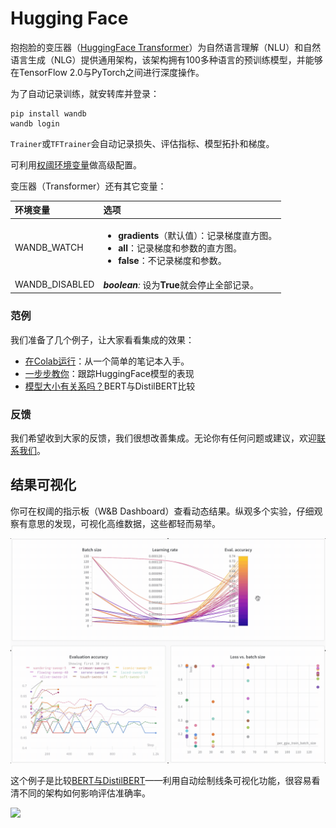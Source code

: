 # Hugging Face

 抱抱脸的变压器（[HuggingFace Transformer](https://huggingface.co/transformers/)）为自然语言理解（NLU）和自然语言生成（NLG）提供通用架构，该架构拥有100多种语言的预训练模型，并能够在TensorFlow 2.0与PyTorch之间进行深度操作。

为了自动记录训练，就安转库并登录：

```text
pip install wandb
wandb login
```

 `Trainer`或`TFTrainer`会自动记录损失、评估指标、模型拓扑和梯度。

可利用[权阈环境变量](https://docs.wandb.com/library/environment-variables)做高级配置。

变压器（Transformer）还有其它变量：

<table>
  <thead>
    <tr>
      <th style="text-align:left">&#x73AF;&#x5883;&#x53D8;&#x91CF;</th>
      <th style="text-align:left">&#x9009;&#x9879;</th>
    </tr>
  </thead>
  <tbody>
    <tr>
      <td style="text-align:left">WANDB_WATCH</td>
      <td style="text-align:left">
        <ul>
          <li><b>gradients</b>&#xFF08;&#x9ED8;&#x8BA4;&#x503C;&#xFF09;&#xFF1A;&#x8BB0;&#x5F55;&#x68AF;&#x5EA6;&#x76F4;&#x65B9;&#x56FE;&#x3002;</li>
          <li><b>all</b>&#xFF1A;&#x8BB0;&#x5F55;&#x68AF;&#x5EA6;&#x548C;&#x53C2;&#x6570;&#x7684;&#x76F4;&#x65B9;&#x56FE;&#x3002;</li>
          <li><b>false</b>&#xFF1A;&#x4E0D;&#x8BB0;&#x5F55;&#x68AF;&#x5EA6;&#x548C;&#x53C2;&#x6570;&#x3002;</li>
        </ul>
      </td>
    </tr>
    <tr>
      <td style="text-align:left">WANDB_DISABLED</td>
      <td style="text-align:left"><em><b>boolean</b>:</em> &#x8BBE;&#x4E3A;<b>True</b>&#x5C31;&#x4F1A;&#x505C;&#x6B62;&#x5168;&#x90E8;&#x8BB0;&#x5F55;&#x3002;</td>
    </tr>
  </tbody>
</table>

###  **范例**

我们准备了几个例子，让大家看看集成的效果：

*  [在Colab运行](https://colab.research.google.com/drive/1NEiqNPhiouu2pPwDAVeFoN4-vTYMz9F8?usp=sharing)：从一个简单的笔记本入手。
*  [一步步教你](https://wandb.ai/jxmorris12/huggingface-demo/reports/A-Step-by-Step-Guide-to-Tracking-Hugging-Face-Model-Performance--VmlldzoxMDE2MTU)：跟踪HuggingFace模型的表现  
*  [模型大小有关系吗？](https://wandb.ai/jack-morris/david-vs-goliath/reports/Does-model-size-matter%3F-A-comparison-of-BERT-and-DistilBERT--VmlldzoxMDUxNzU)BERT与DistilBERT比较

###  **反馈**

 我们希望收到大家的反馈，我们很想改善集成。无论你有任何问题或建议，欢迎[联系我们](https://app.gitbook.com/@weights-and-biases/s/docs/~/drafts/-MLvV8HPbd9J_6haqztg/v/ch/company/getting-help)。

##  **结果可视化**

 你可在权阈的指示板（W&B Dashboard）查看动态结果。纵观多个实验，仔细观察有意思的发现，可视化高维数据，这些都轻而易举。

![](../.gitbook/assets/hf-gif-15%20%282%29%20%282%29.gif)

 这个例子是比较[BERT与DistilBERT](https://app.wandb.ai/jack-morris/david-vs-goliath/reports/Does-model-size-matter%3F-Comparing-BERT-and-DistilBERT-using-Sweeps--VmlldzoxMDUxNzU)——利用自动绘制线条可视化功能，很容易看清不同的架构如何影响评估准确率。

![](../.gitbook/assets/gif-for-comparing-bert.gif)

